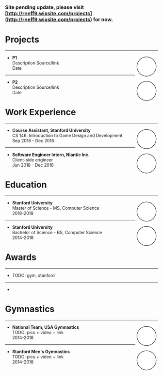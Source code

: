 <!-- <link rel="stylesheet" href="/assets/css/style.scss"> -->

### Site pending update, please visit [http://rneff9.wixsite.com/projects](http://rneff9.wixsite.com/projects) for now. 


# Projects

<hr class="close">

<img class="icon" align="right" width="75" height="75" src="/assets/img/circle.png">

- **P1**  
  Description
  Source/link  
  Date

___

<img class="icon" align="right" width="75" height="75" src="/assets/img/circle.png">

- **P2**  
  Description
  Source/link  
  Date


<span class="brmed"></span>

# Work Experience

<hr class="close"> 

<img class="icon" align="right" width="75" height="75" src="/assets/img/circle.png">

- **Course Assistant, Stanford University**  
  CS 146: Introduction to Game Design and Development  
  Sep 2018 - Dec 2018

___

<img class="icon" align="right" width="75" height="75" src="/assets/img/circle.png">

- **Software Engineer Intern, Niantic Inc.**  
  Client-side engineer  
  Jun 2018 - Dec 2018


<span class="brmed"></span>

# Education

<hr class="close"> 

<img class="icon" align="right" width="75" height="75" src="/assets/img/circle.png">

- **Stanford University**  
  Master of Science - MS, Computer Science  
  2018-2019

___

<img class="icon" align="right" width="75" height="75" src="/assets/img/circle.png">

- **Stanford University**  
  Bachelor of Science - BS, Computer Science  
  2014-2018


<span class="brmed"></span>

# Awards

<hr class="close"> 

- TODO: gym, stanford

___

- 


<span class="brmed"></span>

# Gymnastics 

<hr class="close"> 

<img class="icon" align="right" width="75" height="75" src="/assets/img/circle.png">

- **National Team, USA Gymnastics**  
  TODO: pics + video + link  
  2014-2018

___

<img class="icon" align="right" width="75" height="75" src="/assets/img/circle.png">

- **Stanford Men's Gymnastics**  
  TODO:  pics + video + link  
  2014-2018


<!-- Leave Space at bottom  -->
<span class="brlarge"></span>

<!-- Description? 
Computer: Java, C/C++,  C#, Python, Julia, HTML, JavaScript, Node.js, CSS; Adobe Photoshop, Illustrator; Microsoft suite; Built desktop computer
Languages: Fluent in German, basic French
Organization: Managed 20+ hours/week of sports training with academics since middle school
Adaptability:  Attended eight schools and seven gymnastics training centers from grades K-12
Travel:  Lived in four countries and traveled extensively throughout Australia/N. Zealand, Europe & USA
Interests:  German literature, gymnastics, computer gaming, science fiction movies -->
